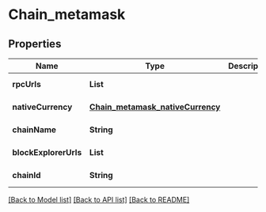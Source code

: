 # Chain_metamask
## Properties

| Name | Type | Description | Notes |
|------------ | ------------- | ------------- | -------------|
| **rpcUrls** | **List** |  | [default to null] |
| **nativeCurrency** | [**Chain_metamask_nativeCurrency**](Chain_metamask_nativeCurrency.md) |  | [default to null] |
| **chainName** | **String** |  | [default to null] |
| **blockExplorerUrls** | **List** |  | [default to null] |
| **chainId** | **String** |  | [default to null] |

[[Back to Model list]](../README.md#documentation-for-models) [[Back to API list]](../README.md#documentation-for-api-endpoints) [[Back to README]](../README.md)

